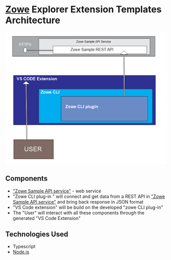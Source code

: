 # [Zowe](https://www.zowe.org/) Explorer Extension Templates Architecture

![alt text](Architecture.png)

## Components

  * ["Zowe Sample API service"](https://github.com/zowe/sample-spring-boot-api-service/blob/master/zowe-rest-api-sample-spring/README.md)  - web service
  * "Zowe CLI plug-in " will connect and get data from a REST API in ["Zowe Sample API service"](https://github.com/zowe/sample-spring-boot-api-service/blob/master/zowe-rest-api-sample-spring/README.md) and bring back response in JSON format
  * "VS Code extension" will be build on the developed "zowe CLI plug-in"
  * The "User" will interact with all these components through the generated "VS Code Extension"

## Technologies Used

* Typescript
* [Node.js](https://nodejs.org)